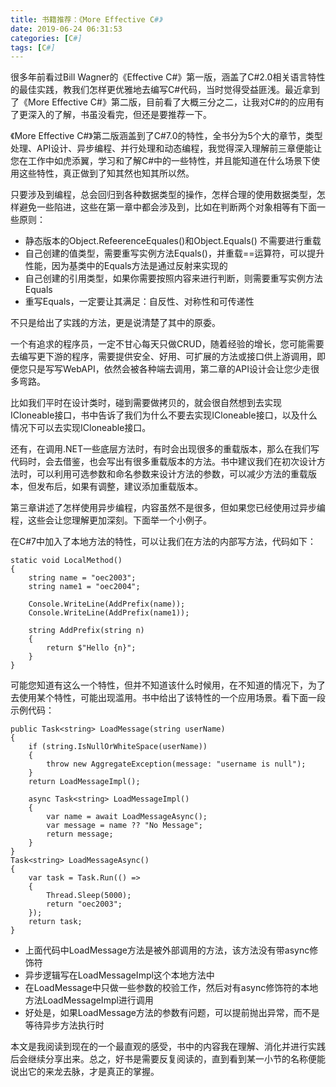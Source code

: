 ```yaml
---
title: 书籍推荐：《More Effective C#》
date: 2019-06-24 06:31:53
categories: [C#]
tags: [C#]
---
```


很多年前看过Bill Wagner的《Effective C#》第一版，涵盖了C#2.0相关语言特性的最佳实践，教我们怎样更优雅地去编写C#代码，当时觉得受益匪浅。最近拿到了《More Effective C#》第二版，目前看了大概三分之二，让我对C#的的应用有了更深入的了解，书虽没看完，但还是要推荐一下。

<!--more-->

《More Effective C#》第二版涵盖到了C#7.0的特性，全书分为5个大的章节，类型处理、API设计、异步编程、并行处理和动态编程，我觉得深入理解前三章便能让您在工作中如虎添翼，学习和了解C#中的一些特性，并且能知道在什么场景下使用这些特性，真正做到了知其然也知其所以然。

只要涉及到编程，总会回归到各种数据类型的操作，怎样合理的使用数据类型，怎样避免一些陷进，这些在第一章中都会涉及到，比如在判断两个对象相等有下面一些原则：

* 静态版本的Object.RefeerenceEquales()和Object.Equals() 不需要进行重载
* 自己创建的值类型，需要重写实例方法Equals()，并重载==运算符，可以提升性能，因为基类中的Equals方法是通过反射来实现的
* 自己创建的引用类型，如果你需要按照内容来进行判断，则需要重写实例方法Equals
* 重写Equals，一定要让其满足：自反性、对称性和可传递性

不只是给出了实践的方法，更是说清楚了其中的原委。

一个有追求的程序员，一定不甘心每天只做CRUD，随着经验的增长，您可能需要去编写更下游的程序，需要提供安全、好用、可扩展的方法或接口供上游调用，即便您只是写写WebAPI，依然会被各种端去调用，第二章的API设计会让您少走很多弯路。

比如我们平时在设计类时，碰到需要做拷贝的，就会很自然想到去实现ICloneable接口，书中告诉了我们为什么不要去实现ICloneable接口，以及什么情况下可以去实现ICloneable接口。

还有，在调用.NET一些底层方法时，有时会出现很多的重载版本，那么在我们写代码时，会去借鉴，也会写出有很多重载版本的方法。书中建议我们在初次设计方法时，可以利用可选参数和命名参数来设计方法的参数，可以减少方法的重载版本，但发布后，如果有调整，建议添加重载版本。

第三章讲述了怎样使用异步编程，内容虽然不是很多，但如果您已经使用过异步编程，这些会让您理解更加深刻。下面举一个小例子。

在C#7中加入了本地方法的特性，可以让我们在方法的内部写方法，代码如下：

```
static void LocalMethod()
{
    string name = "oec2003";
    string name1 = "oec2004";

    Console.WriteLine(AddPrefix(name));
    Console.WriteLine(AddPrefix(name1));
    
    string AddPrefix(string n)
    {
        return $"Hello {n}";
    }
}
```

可能您知道有这么一个特性，但并不知道该什么时候用，在不知道的情况下，为了去使用某个特性，可能出现滥用。书中给出了该特性的一个应用场景。看下面一段示例代码：

```
public Task<string> LoadMessage(string userName)
{
    if (string.IsNullOrWhiteSpace(userName))
    {
        throw new AggregateException(message: "username is null");
    }
    return LoadMessageImpl();

    async Task<string> LoadMessageImpl()
    {
        var name = await LoadMessageAsync();
        var message = name ?? "No Message";
        return message;
    }
}
Task<string> LoadMessageAsync()
{
    var task = Task.Run(() =>
    {
        Thread.Sleep(5000);
        return "oec2003";
    });
    return task;
}
```

* 上面代码中LoadMessage方法是被外部调用的方法，该方法没有带async修饰符
* 异步逻辑写在LoadMessageImpl这个本地方法中
* 在LoadMessage中只做一些参数的校验工作，然后对有async修饰符的本地方法LoadMessageImpl进行调用
* 好处是，如果LoadMessage方法的参数有问题，可以提前抛出异常，而不是等待异步方法执行时

本文是我阅读到现在的一个最直观的感受，书中的内容我在理解、消化并进行实践后会继续分享出来。总之，好书是需要反复阅读的，直到看到某一小节的名称便能说出它的来龙去脉，才是真正的掌握。

